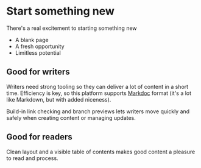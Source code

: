 # Start something new

There's a real excitement to starting something new

- A blank page
- A fresh opportunity
- Limitless potential

## Good for writers

Writers need strong tooling so they can deliver a lot of content in a short time.
Efficiency is key, so this platform supports [Markdoc](https://markdoc.dev/) format (it's a lot like Markdown, but with added niceness).

Build-in link checking and branch previews lets writers move quickly and safely when creating content or managing updates.

## Good for readers

Clean layout and a visible table of contents makes good content a pleasure to read and process.
